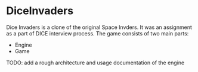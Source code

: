 # DiceInvaders

Dice Invaders is a clone of the original Space Invders. It was an assignment as a part of DICE interview process.
The game consists of two main parts:
- Engine
- Game

TODO: add a rough architecture and usage documentation of the engine
